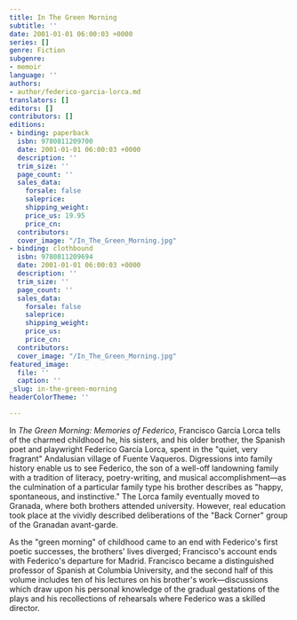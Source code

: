 ```yaml
---
title: In The Green Morning
subtitle: ''
date: 2001-01-01 06:00:03 +0000
series: []
genre: Fiction
subgenre:
- memoir
language: ''
authors:
- author/federico-garcia-lorca.md
translators: []
editors: []
contributors: []
editions:
- binding: paperback
  isbn: 9780811209700
  date: 2001-01-01 06:00:03 +0000
  description: ''
  trim_size: ''
  page_count: ''
  sales_data:
    forsale: false
    saleprice: 
    shipping_weight: 
    price_us: 19.95
    price_cn: 
  contributors: 
  cover_image: "/In_The_Green_Morning.jpg"
- binding: clothbound
  isbn: 9780811209694
  date: 2001-01-01 06:00:03 +0000
  description: ''
  trim_size: ''
  page_count: ''
  sales_data:
    forsale: false
    saleprice: 
    shipping_weight: 
    price_us: 
    price_cn: 
  contributors: 
  cover_image: "/In_The_Green_Morning.jpg"
featured_image:
  file: ''
  caption: ''
_slug: in-the-green-morning
headerColorTheme: ''

---
```

In _The Green Morning: Memories of Federico_, Francisco García Lorca tells of the charmed childhood he, his sisters, and his older brother, the Spanish poet and playwright Federico García Lorca, spent in the "quiet, very fragrant" Andalusian village of Fuente Vaqueros. Digressions into family history enable us to see Federico, the son of a well-off landowning family with a tradition of literacy, poetry-writing, and musical accomplishment—as the culmination of  a particular family type his brother describes as "happy, spontaneous, and instinctive." The Lorca family eventually moved to Granada, where both brothers attended university. However, real education took place at the vividly described deliberations of the "Back Corner" group of the Granadan avant-garde. 

As the "green morning" of childhood came to an end with Federico's first poetic successes, the brothers' lives diverged; Francisco's account ends with Federico's departure for Madrid. Francisco became a distinguished professor of Spanish at Columbia University, and the second half of this volume includes ten of his lectures on his brother's work—discussions which draw upon his personal knowledge of the gradual gestations of the plays and his recollections of rehearsals where Federico was a skilled director. 
